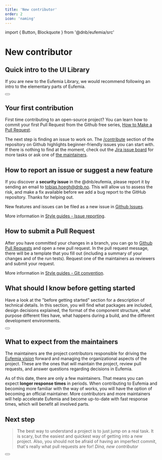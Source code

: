 ```yaml
---
title: 'New contributor'
order: 2
icon: 'naming'
---
```


import { Button, Blockquote } from '@dnb/eufemia/src'

# New contributor

## Quick intro to the UI Library

If you are new to the Eufemia Library, we would recommend following an intro to the elementary parts of Eufemia.

<div className="dnb-section dnb-section--spacing dnb-section--mint-green">
  <Button href="/uilib/intro" size="large" text="Quick Intro" icon="chevron_right"  variant="secondary"/>
</div>

## Your first contribution

First time contributing to an open-source project? You can learn how to commit your first Pull Request from the Github free series, [How to Make a Pull Request](https://makeapullrequest.com/).

The next step is finding an issue to work on. The [/contribute](https://github.com/dnbexperience/eufemia/contribute) section of the repository on Github highlights beginner-friendly issues you can start with. If there is nothing to find at the moment, check out the [Jira issue board](https://jira.tech.dnb.no/secure/RapidBoard.jspa?projectKey=EDS&rapidView=1221) for more tasks or ask one of [the maintainers](/contribute/contact).

## How to report an issue or suggest a new feature

If you discover a **security issue** in the @dnb/eufemia, please report it by sending an
email to [tobias.hoegh@dnb.no](mailto:tobias.hoegh@dnb.no). This will allow us to assess the risk, and make a fix available before we add a
bug report to the GitHub repository. Thanks for helping out.

New features and issues can be filed as a new issue in [Github Issues](https://github.com/dnbexperience/eufemia/issues).

More information in [Style guides - Issue reporting](/contribute/style-guides/issue).

## How to submit a Pull Request

After you have committed your changes in a branch, you can go to [Github Pull Requests](https://github.com/dnbexperience/eufemia/pulls) and open a new pull request.
In the pull request message, there will be a template that you fill out (including a summary of your changes and of the run tests). Request one of the maintainers as reviewers and submit your request.

More information in [Style guides - Git convention](/contribute/style-guides/git#pull-requests).

## What should I know before getting started

Have a look at the "before getting started" section for a description of technical details. In this section, you will find what packages are included, design decisions explained, the format of the component structure, what purpose different files have, what happens during a build, and the different development environments.

<div className="dnb-section dnb-section--spacing dnb-section--mint-green">
  <Button href="/contribute/first-contribution/before-started" size="large" text="Before getting started" icon="chevron_right" variant="secondary" />
</div>

## What to expect from the maintainers

The maintainers are the project contributors responsible for driving the [Eufemia vision](/vision) forward and managing the organizational aspects of the project. These are the ones that will maintain the project, review pull requests, and answer questions regarding decisions in Eufemia.

As of this date, there are only a few maintainers. That means you can expect **longer response times** in periods. When contributing to Eufemia and becoming more familiar with the way of works, you will have the option of becoming an official maintainer. More contributors and more maintainers will help accelerate Eufemia and become up-to-date with fast response times, which will benefit all involved parts.

## Next step

<Blockquote className="dnb-blockquote--no-background">
The best way to understand a project is to just jump on a real task. It is scary, but the easiest and quickest way of getting into a new project. Also, you should not be afraid of having an imperfect commit, that's really what pull requests are for!
<cite>Dina, new contributor</cite>
</Blockquote>

<Button href="/contribute/getting-started" size="large" text="Next up: Getting started" icon="chevron_right" variant="tertiary" bottom="2rem"/>
